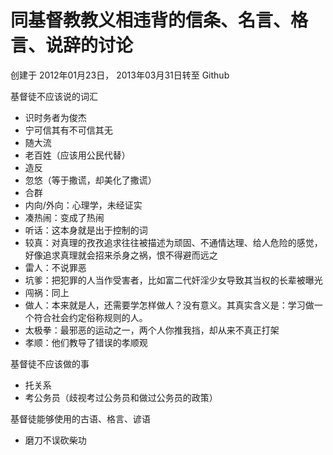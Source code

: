 # 同基督教教义相违背的信条、名言、格言、说辞的讨论

创建于 2012年01月23日， 2013年03月31日转至 Github

基督徒不应该说的词汇

- 识时务者为俊杰
- 宁可信其有不可信其无
- 随大流
- 老百姓（应该用公民代替）
- 造反
- 忽悠（等于撒谎，却美化了撒谎）
- 合群
- 内向/外向：心理学，未经证实
- 凑热闹：变成了热闹
- 听话：这本身就是出于控制的词
- 较真：对真理的孜孜追求往往被描述为顽固、不通情达理、给人危险的感觉，好像追求真理就会招来杀身之祸，恨不得避而远之
- 雷人：不说罪恶
- 坑爹：把犯罪的人当作受害者，比如富二代奸淫少女导致其当权的长辈被曝光
- 闯祸：同上
- 做人：本来就是人，还需要学怎样做人？没有意义。其真实含义是：学习做一个符合社会约定俗称规则的人。
- 太极拳：最邪恶的运动之一，两个人你推我挡，却从来不真正打架
- 孝顺：他们教导了错误的孝顺观

基督徒不应该做的事
- 托关系
- 考公务员（歧视考过公务员和做过公务员的政策）


基督徒能够使用的古语、格言、谚语
- 磨刀不误砍柴功
